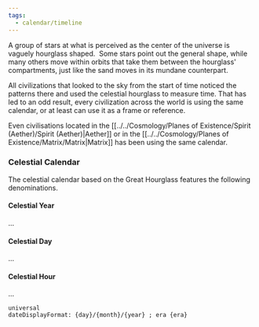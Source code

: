 ```yaml
---
tags:
  - calendar/timeline
---
```

A group of stars at what is perceived as the center of the universe is vaguely hourglass shaped.  Some stars point out the general shape, while many others move within orbits that take them between the hourglass' compartments, just like the sand moves in its mundane counterpart.

All civilizations that looked to the sky from the start of time noticed the patterns there and used the celestial hourglass to measure time. That has led to an odd result, every civilization across the world is using the same calendar, or at least can use it as a frame or reference.

Even civilisations located in the [[../../Cosmology/Planes of Existence/Spirit (Aether)/Spirit (Aether)|Aether]] or in the [[../../Cosmology/Planes of Existence/Matrix/Matrix|Matrix]] has been using the same calendar.

### Celestial Calendar
The celestial calendar based on the Great Hourglass features the following denominations.

#### Celestial Year
...

#### Celestial Day
...

#### Celestial Hour
...

```aat-vertical
universal
dateDisplayFormat: {day}/{month}/{year} ; era {era}
```
